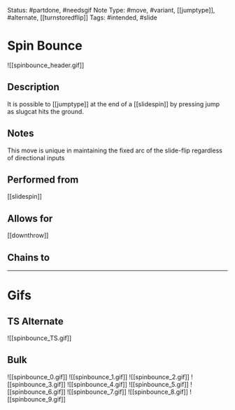 Status: #partdone, #needsgif 
Note Type: #move, #variant, [[jumptype]], #alternate, [[turnstoredflip]]
Tags: #intended, #slide 

# Spin Bounce
![[spinbounce_header.gif]]
## Description
It is possible to [[jumptype]] at the end of a [[slidespin]] by pressing jump as slugcat hits the ground. 

## Notes
This move is unique in maintaining the fixed arc of the slide-flip regardless of directional inputs

## Performed from
[[slidespin]]

## Allows for
[[downthrow]]

## Chains to


___
# Gifs
## TS Alternate
![[spinbounce_TS.gif]]
## Bulk
![[spinbounce_0.gif]]
![[spinbounce_1.gif]]
![[spinbounce_2.gif]]
![[spinbounce_3.gif]]
![[spinbounce_4.gif]]
![[spinbounce_5.gif]]
![[spinbounce_6.gif]]
![[spinbounce_7.gif]]
![[spinbounce_8.gif]]
![[spinbounce_9.gif]]